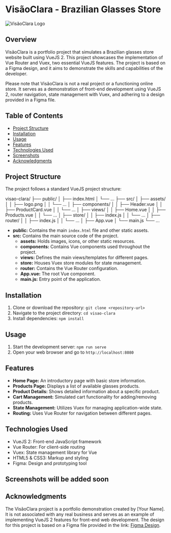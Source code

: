 # VisãoClara - Brazilian Glasses Store

![VisãoClara Logo](logo.png)

## Overview

VisãoClara is a portfolio project that simulates a Brazilian glasses store website built using VueJS 2. This project showcases the implementation of Vue Router and Vuex, two essential VueJS features. The project is based on a Figma design, and it aims to demonstrate the skills and capabilities of the developer.

Please note that VisãoClara is not a real project or a functioning online store. It serves as a demonstration of front-end development using VueJS 2, router navigation, state management with Vuex, and adhering to a design provided in a Figma file.

## Table of Contents

- [Project Structure](#project-structure)
- [Installation](#installation)
- [Usage](#usage)
- [Features](#features)
- [Technologies Used](#technologies-used)
- [Screenshots](#screenshots)
- [Acknowledgments](#acknowledgments)

## Project Structure

The project follows a standard VueJS project structure:

visao-clara/
├── public/
│   ├── index.html
│   └── ...
├── src/
│   ├── assets/
│   │   ├── logo.png
│   │   └── ...
│   ├── components/
│   │   ├── Header.vue
│   │   ├── ProductCard.vue
│   │   └── ...
│   ├── views/
│   │   ├── Home.vue
│   │   ├── Products.vue
│   │   └── ...
│   ├── store/
│   │   ├── index.js
│   │   └── ...
│   ├── router/
│   │   ├── index.js
│   │   └── ...
│   ├── App.vue
│   └── main.js
└── ...


- **public:** Contains the main `index.html` file and other static assets.
- **src:** Contains the main source code of the project.
  - **assets:** Holds images, icons, or other static resources.
  - **components:** Contains Vue components used throughout the project.
  - **views:** Defines the main views/templates for different pages.
  - **store:** Houses Vuex store modules for state management.
  - **router:** Contains the Vue Router configuration.
  - **App.vue:** The root Vue component.
  - **main.js:** Entry point of the application.

## Installation

1. Clone or download the repository: `git clone <repository-url>`
2. Navigate to the project directory: `cd visao-clara`
3. Install dependencies: `npm install`

## Usage

1. Start the development server: `npm run serve`
2. Open your web browser and go to `http://localhost:8080`

## Features

- **Home Page:** An introductory page with basic store information.
- **Products Page:** Displays a list of available glasses products.
- **Product Details:** Shows detailed information about a specific product.
- **Cart Management:** Simulated cart functionality for adding/removing products.
- **State Management:** Utilizes Vuex for managing application-wide state.
- **Routing:** Uses Vue Router for navigation between different pages.

## Technologies Used

- VueJS 2: Front-end JavaScript framework
- Vue Router: For client-side routing
- Vuex: State management library for Vue
- HTML5 & CSS3: Markup and styling
- Figma: Design and prototyping tool

## Screenshots will be added soon

## Acknowledgments

The VisãoClara project is a portfolio demonstration created by [Your Name]. It is not associated with any real business and serves as an example of implementing VueJS 2 features for front-end web development. The design for this project is based on a Figma file provided in the link: [Figma Design](https://www.figma.com/file/WAaHeaCZfaCnIvHMw9ZTD3/Tarefa-computa%C3%A7%C3%A3o-gr%C3%A1fica?type=design&node-id=0%3A1&mode=design&t=y4xLKxS30GFzv0Od-1).
